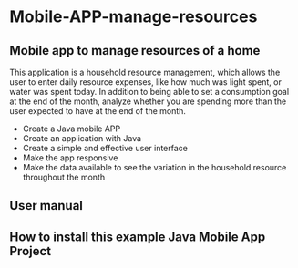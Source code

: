 # Mobile-APP-manage-resources


 ## Mobile app to manage resources of a home
This application is a household resource management, which allows the user to enter daily resource expenses, like how much was light spent, or water was spent today. In addition to being able to set a consumption goal at the end of the month, analyze whether you are spending more than the user expected to have at the end of the month. 

 * Create a Java mobile APP
 * Create an application with Java
 * Create a simple and effective user interface
 * Make the app responsive
 * Make the data available to see the variation in the household resource throughout the month

## User manual


## How to install this example Java Mobile App Project 
